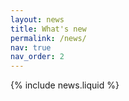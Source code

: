 ```yaml
---
layout: news
title: What's new
permalink: /news/
nav: true
nav_order: 2
---
```


{% include news.liquid %}
